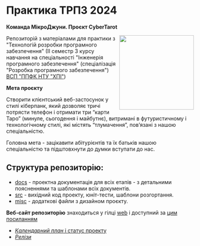 # Практика ТРПЗ 2024
**Команда МікроДжуни. Проєкт CyberTarot**

<img src="https://github.com/liketaurus/SE-practice-template/blob/main/docs/images/resources/SE-logo-transparent.png" width="200" align="right" style="float:right;">

Репозиторій з матеріалами для практики з "Технологій розробки програмного забезпечення" (ІІ семестр 3 курсу навчання на спеціальності "Інженерія програмного забезпечення" (спеціалізація "Розробка програмного забезпечення") [ВСП "ППФК НТУ "ХПІ"](https://sites.google.com/polytechnic.co.cc/main))

**Мета проєкту**

Створити клієнтський веб-застосунок у стилі кіберпанк, який дозволяє тричі потрясти телефон і отримати три “карти Таро” (минуле, сьогодення і майбутнє), витримані в футуристичному і технологічному стилі, які містять “тлумачення”, пов’язані з нашою спеціальністю.

Головна мета - зацікавити абітурієнтів та їх батьків нашою спеціальністю та підштовхнути до думки вступати до нас.

## **Структура репозиторію**:
* [docs](docs/README.md) - проектна документація для всіх етапів - з детальними поясненнями та шаблонами всіх документів.
* [src](src/README.md) - вихідний код проекту, юніт-тести, шаблони розгортання.
* [misc](misc/README.md) - додаткові файли з дизайном проєкту.

**Веб-сайт репозиторію** знаходиться у гілці [web](https://github.com/Den090706/SE-practice-35-2/tree/web) і доступний за [цим посиланням](https://den090706.github.io/SE-practice-35-2/index.html) 

 - [*Календарний план* і статус проекту](https://github.com/users/Den090706/projects/2) 
 - [*Релізи*](https://github.com/Den090706/SE-practice-35-2/releases)



